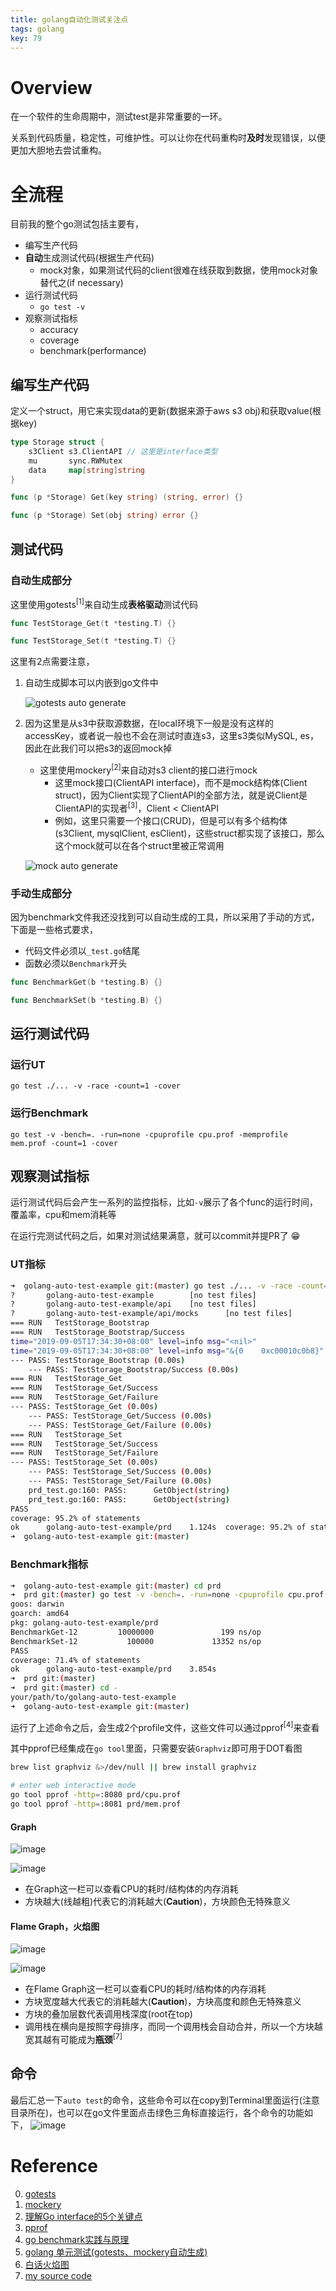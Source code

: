 ```yaml
---
title: golang自动化测试关注点
tags: golang
key: 79
---
```


# Overview
在一个软件的生命周期中，测试test是非常重要的一环。

关系到代码质量，稳定性，可维护性。可以让你在代码重构时**及时**发现错误，以便更加大胆地去尝试重构。

# 全流程
目前我的整个go测试包括主要有，
- 编写生产代码
- **自动**生成测试代码(根据生产代码)
    - mock对象，如果测试代码的client很难在线获取到数据，使用mock对象替代之(if necessary)
- 运行测试代码
    - `go test -v`
- 观察测试指标
    - accuracy
    - coverage
    - benchmark(performance)

## 编写生产代码
定义一个struct，用它来实现data的更新(数据来源于aws s3 obj)和获取value(根据key)
```go
type Storage struct {
	s3Client s3.ClientAPI // 这里是interface类型
	mu       sync.RWMutex
	data     map[string]string
}
```
```go
func (p *Storage) Get(key string) (string, error) {}

func (p *Storage) Set(obj string) error {}
```

## 测试代码
### 自动生成部分
这里使用gotests<sup>[1]</sup>来自动生成**表格驱动**测试代码
```go
func TestStorage_Get(t *testing.T) {}

func TestStorage_Set(t *testing.T) {}
```

这里有2点需要注意，
1. 自动生成脚本可以内嵌到go文件中

    ![gotests auto generate](https://user-images.githubusercontent.com/8369671/64321665-924c7e80-cff3-11e9-9cc3-681b19636103.png)
2. 因为这里是从s3中获取源数据，在local环境下一般是没有这样的accessKey，或者说一般也不会在测试时直连s3，这里s3类似MySQL, es，因此在此我们可以把s3的返回mock掉
    - 这里使用mockery<sup>[2]</sup>来自动对s3 client的接口进行mock
        - 这里mock接口(ClientAPI interface)，而不是mock结构体(Client struct)，因为Client实现了ClientAPI的全部方法，就是说Client是ClientAPI的实现者<sup>[3]</sup>，Client < ClientAPI
        - 例如，这里只需要一个接口(CRUD)，但是可以有多个结构体(s3Client, mysqlClient, esClient)，这些struct都实现了该接口，那么这个mock就可以在各个struct里被正常调用

    ![mock  auto generate](https://user-images.githubusercontent.com/8369671/64321891-0c7d0300-cff4-11e9-98bb-7f1b59fcf993.png)

### 手动生成部分
因为benchmark文件我还没找到可以自动生成的工具，所以采用了手动的方式，下面是一些格式要求，
- 代码文件必须以`_test.go`结尾
- 函数必须以`Benchmark`开头

```go
func BenchmarkGet(b *testing.B) {}

func BenchmarkSet(b *testing.B) {}
```

## 运行测试代码
### 运行UT
`go test ./... -v -race -count=1 -cover`
### 运行Benchmark
`go test -v -bench=. -run=none -cpuprofile cpu.prof -memprofile mem.prof -count=1 -cover`

## 观察测试指标
运行测试代码后会产生一系列的监控指标，比如`-v`展示了各个func的运行时间，覆盖率，cpu和mem消耗等

在运行完测试代码之后，如果对测试结果满意，就可以commit并提PR了 :grin:

### UT指标
```bash
➜  golang-auto-test-example git:(master) go test ./... -v -race -count=1 -cover
?       golang-auto-test-example        [no test files]
?       golang-auto-test-example/api    [no test files]
?       golang-auto-test-example/api/mocks      [no test files]
=== RUN   TestStorage_Bootstrap
=== RUN   TestStorage_Bootstrap/Success
time="2019-09-05T17:34:30+08:00" level=info msg="<nil>"
time="2019-09-05T17:34:30+08:00" level=info msg="&{0    0xc00010c0b8}"
--- PASS: TestStorage_Bootstrap (0.00s)
    --- PASS: TestStorage_Bootstrap/Success (0.00s)
=== RUN   TestStorage_Get
=== RUN   TestStorage_Get/Success
=== RUN   TestStorage_Get/Failure
--- PASS: TestStorage_Get (0.00s)
    --- PASS: TestStorage_Get/Success (0.00s)
    --- PASS: TestStorage_Get/Failure (0.00s)
=== RUN   TestStorage_Set
=== RUN   TestStorage_Set/Success
=== RUN   TestStorage_Set/Failure
--- PASS: TestStorage_Set (0.00s)
    --- PASS: TestStorage_Set/Success (0.00s)
    --- PASS: TestStorage_Set/Failure (0.00s)
    prd_test.go:160: PASS:      GetObject(string)
    prd_test.go:160: PASS:      GetObject(string)
PASS
coverage: 95.2% of statements
ok      golang-auto-test-example/prd    1.124s  coverage: 95.2% of statements
➜  golang-auto-test-example git:(master) 
```

### Benchmark指标
```bash
➜  golang-auto-test-example git:(master) cd prd                                              
➜  prd git:(master) go test -v -bench=. -run=none -cpuprofile cpu.prof -memprofile mem.prof -count=1 -cover
goos: darwin
goarch: amd64
pkg: golang-auto-test-example/prd
BenchmarkGet-12         10000000               199 ns/op
BenchmarkSet-12           100000             13352 ns/op
PASS
coverage: 71.4% of statements
ok      golang-auto-test-example/prd    3.854s
➜  prd git:(master) 
➜  prd git:(master) cd -  
your/path/to/golang-auto-test-example
➜  golang-auto-test-example git:(master) 
```
运行了上述命令之后，会生成2个profile文件，这些文件可以通过pprof<sup>[4]</sup>来查看

其中pprof已经集成在`go tool`里面，只需要安装`Graphviz`即可用于DOT看图
```bash
brew list graphviz &>/dev/null || brew install graphviz
```
```bash
# enter web interactive mode
go tool pprof -http=:8080 prd/cpu.prof
go tool pprof -http=:8081 prd/mem.prof
```

#### Graph
![image](https://user-images.githubusercontent.com/8369671/64333485-2d038800-d009-11e9-95e7-acb97ef4266c.png)

![image](https://user-images.githubusercontent.com/8369671/64333567-62a87100-d009-11e9-8800-2be7a8612df4.png)
- 在Graph这一栏可以查看CPU的耗时/结构体的内存消耗
- 方块越大(线越粗)代表它的消耗越大(**Caution**)，方块颜色无特殊意义

#### Flame Graph，火焰图
![image](https://user-images.githubusercontent.com/8369671/64333696-b3b86500-d009-11e9-8c9b-a5956ee38f5b.png)

![image](https://user-images.githubusercontent.com/8369671/64333748-ce8ad980-d009-11e9-966b-a80e2830d514.png)
- 在Flame Graph这一栏可以查看CPU的耗时/结构体的内存消耗
- 方块宽度越大代表它的消耗越大(**Caution**)，方块高度和颜色无特殊意义
- 方块的叠加层数代表调用栈深度(root在top)
- 调用栈在横向是按照字母排序，而同一个调用栈会自动合并，所以一个方块越宽其越有可能成为**瓶颈**<sup>[7]</sup>


## 命令
最后汇总一下`auto test`的命令，这些命令可以在copy到Terminal里面运行(注意目录所在)，也可以在go文件里面点击绿色三角标直接运行，各个命令的功能如下，
![image](https://user-images.githubusercontent.com/8369671/64336412-636ee200-cfcc-11e9-8928-a15887cd044f.png)

# Reference
0. [gotests](https://github.com/cweill/gotests)
0. [mockery](https://github.com/vektra/mockery)
0. [理解Go interface的5个关键点](https://sanyuesha.com/2017/07/22/how-to-understand-go-interface/)
0. [pprof](https://github.com/google/pprof)
0. [go benchmark实践与原理](https://mp.weixin.qq.com/s/2KeI8soO0lOkj0q9z41Ptw)
0. [golang 单元测试(gotests、mockery自动生成)](https://www.jishuwen.com/d/2vk4)
0. [白话火焰图](https://blog.huoding.com/2016/08/18/531)
0. [my source code](https://github.com/chenfh5/golang-auto-test-example)

